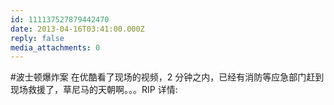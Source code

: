 ```yaml
---
id: 111137527879442470
date: 2013-04-16T03:41:00.000Z
reply: false
media_attachments: 0
---
```


#波士顿爆炸案 在优酷看了现场的视频，2 分钟之内，已经有消防等应急部门赶到现场救援了，草尼马的天朝啊。。。RIP 详情: ​​​​

